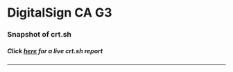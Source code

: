 # DigitalSign CA G3
### Snapshot of crt.sh
##### Click [here](https://crt.sh/?q=BF6F3801B85B94E67D7BD609982CE9F737B802F4A809B68184C5FBF6B3236BC6) for a live crt.sh report

---
